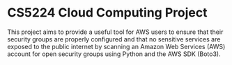 # CS5224 Cloud Computing Project
This project aims to provide a useful tool for AWS users to ensure that their security groups are properly configured and that no sensitive services are exposed to the public internet by scanning an Amazon Web Services (AWS) account for open security groups using Python and the AWS SDK (Boto3).
